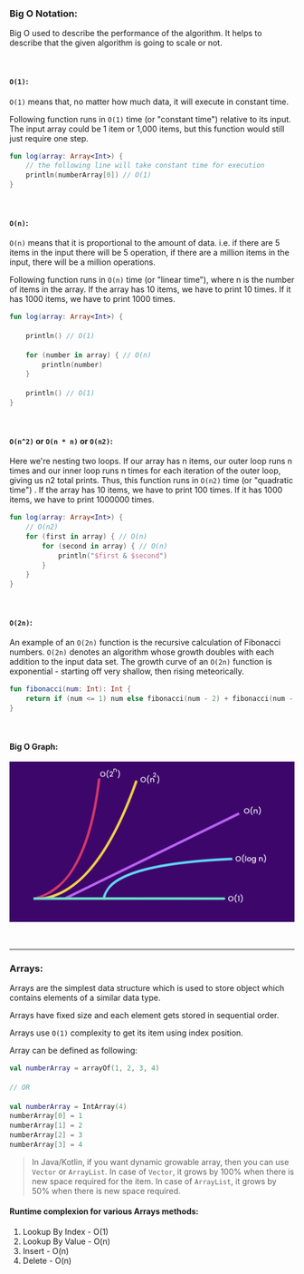 ### Big O Notation:

Big O used to describe the performance of the algorithm. It helps to describe that the given algorithm is going to scale
or not.

<br/>

#### `O(1)`:

`O(1)` means that, no matter how much data, it will execute in constant time.

Following function runs in `O(1)` time (or "constant time") relative to its input. The input array could be 1 item or
1,000 items, but this function would still just require one step.

```kotlin
fun log(array: Array<Int>) {
    // the following line will take constant time for execution
    println(numberArray[0]) // O(1)
}
```

<br/>

#### `O(n)`:

`O(n)` means that it is proportional to the amount of data. i.e. if there are 5 items in the input there will be 5
operation, if there are a million items in the input, there will be a million operations.

Following function runs in `O(n)` time (or "linear time"), where n is the number of items in the array. If the array has
10 items, we have to print 10 times. If it has 1000 items, we have to print 1000 times.

```kotlin
fun log(array: Array<Int>) {

    println() // O(1)

    for (number in array) { // O(n)
        println(number)
    }

    println() // O(1)
}
```

<br/>

#### `O(n^2)` or `O(n * n)` or `O(n2)`:

Here we're nesting two loops. If our array has n items, our outer loop runs n times and our inner loop runs n times for
each iteration of the outer loop, giving us n2 total prints. Thus, this function runs in `O(n2)` time (or "quadratic
time")
. If the array has 10 items, we have to print 100 times. If it has 1000 items, we have to print 1000000 times.

```kotlin
fun log(array: Array<Int>) {
    // O(n2)
    for (first in array) { // O(n)
        for (second in array) { // O(n)
            println("$first & $second")
        }
    }
}
```

<br/>

#### `O(2n)`:

An example of an `O(2n)` function is the recursive calculation of Fibonacci numbers. `O(2n)` denotes an algorithm whose
growth doubles with each addition to the input data set. The growth curve of an `O(2n)` function is exponential -
starting off very shallow, then rising meteorically.

```kotlin
fun fibonacci(num: Int): Int {
    return if (num <= 1) num else fibonacci(num - 2) + fibonacci(num - 1)
}
```

<br/>

#### Big O Graph:

![Big O Graph](images/big-o-graph.png)


<br/>

---

### Arrays:

Arrays are the simplest data structure which is used to store object which contains elements of a similar data type.

Arrays have fixed size and each element gets stored in sequential order.

Arrays use `O(1)` complexity to get its item using index position.

Array can be defined as following:

```kotlin
val numberArray = arrayOf(1, 2, 3, 4)

// OR

val numberArray = IntArray(4)
numberArray[0] = 1
numberArray[1] = 2
numberArray[2] = 3
numberArray[3] = 4
```

> In Java/Kotlin, if you want dynamic growable array, then you can use `Vector` or `ArrayList`.
> In case of `Vector`, it grows by 100% when there is new space required for the item. In case
> of `ArrayList`, it grows by 50% when there is new space required.

#### Runtime complexion for various Arrays methods:

1. Lookup By Index - O(1)
2. Lookup By Value - O(n)
3. Insert - O(n)
4. Delete - O(n)
